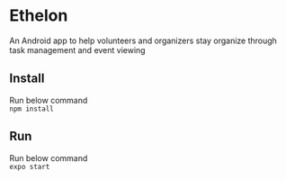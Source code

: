 # Ethelon
An Android app to help volunteers and organizers stay organize through task management and event viewing

## Install
Run below command <br>
```npm install```

## Run
Run below command <br>
```expo start```

